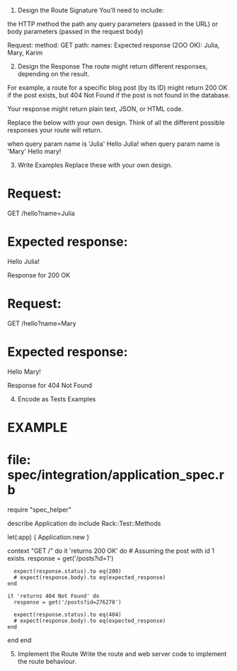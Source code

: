 1. Design the Route Signature
   You'll need to include:

the HTTP method
the path
any query parameters (passed in the URL)
or body parameters (passed in the request body)

Request:
method: GET
path:
names:
Expected response (2OO OK):
Julia, Mary, Karim

2. Design the Response
   The route might return different responses, depending on the result.

For example, a route for a specific blog post (by its ID) might return 200 OK if the post exists, but 404 Not Found if the post is not found in the database.

Your response might return plain text, JSON, or HTML code.

Replace the below with your own design. Think of all the different possible responses your route will return.

<!-- EXAMPLE -->
<!-- Response when the post is found: 200 OK -->

when query param name is 'Julia'
Hello Julia!
when query param name is 'Mary'
Hello mary!

3. Write Examples
   Replace these with your own design.

# Request:

GET /hello?name=Julia

# Expected response:

Hello Julia!

Response for 200 OK

# Request:

GET /hello?name=Mary

# Expected response:

Hello Mary!

Response for 404 Not Found

4. Encode as Tests Examples

# EXAMPLE

# file: spec/integration/application_spec.rb

require "spec_helper"

describe Application do
include Rack::Test::Methods

let(:app) { Application.new }

context "GET /" do
it 'returns 200 OK' do # Assuming the post with id 1 exists.
response = get('/posts?id=1')

      expect(response.status).to eq(200)
      # expect(response.body).to eq(expected_response)
    end

    it 'returns 404 Not Found' do
      response = get('/posts?id=276278')

      expect(response.status).to eq(404)
      # expect(response.body).to eq(expected_response)
    end

end
end

5. Implement the Route
   Write the route and web server code to implement the route behaviour.
